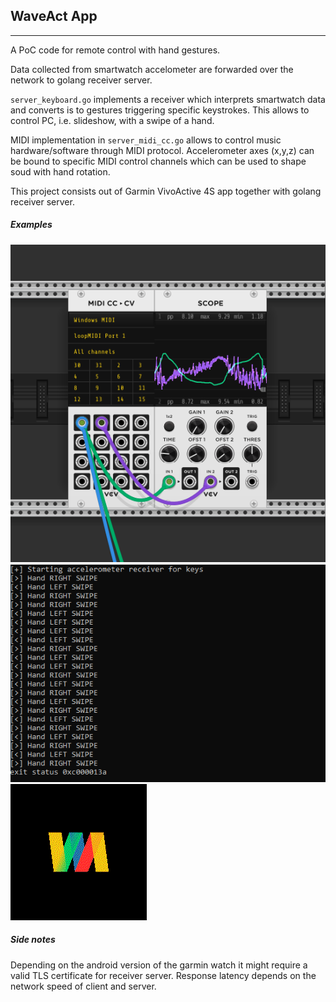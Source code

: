 ## WaveAct App
--- 

A PoC code for remote control with hand gestures.

Data collected from smartwatch accelometer are forwarded over the network to golang receiver server.

`server_keyboard.go` implements a receiver which interprets smartwatch data and converts is to gestures triggering specific keystrokes.
This allows to control PC, i.e. slideshow, with a swipe of a hand.

MIDI implementation in `server_midi_cc.go` allows to control music hardware/software through MIDI protocol. Accelerometer axes (x,y,z) can be bound to specific MIDI control channels which can be used to shape soud with hand rotation.

This project consists out of Garmin VivoActive 4S app together with golang receiver server.

##### Examples

![synthesis](waveact/resources/drawables/screen2.PNG)
![keyboard](waveact/resources/drawables/screen3.PNG)
![watchface](waveact/resources/drawables/screen.png)

##### Side notes
Depending on the android version of the garmin watch it might require a valid TLS certificate for receiver server.
Response latency depends on the network speed of client and server.

